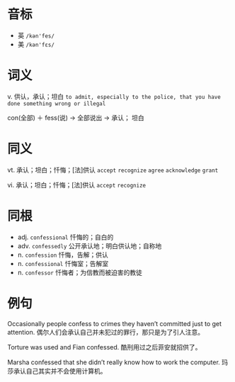 # 音标

- 英 `/kən'fes/`
- 美 `/kən'fɛs/`

# 词义

v. 供认，承认；坦白
`to admit, especially to the police, that you have done something wrong or illegal`



con(全部) ＋ fess(说) → 全部说出 → 承认； 坦白

# 同义

vt. 承认；坦白；忏悔；[法]供认
`accept` `recognize` `agree` `acknowledge` `grant`

vi. 承认；坦白；忏悔；[法]供认
`accept` `recognize`

# 同根

- adj. `confessional` 忏悔的；自白的
- adv. `confessedly` 公开承认地；明白供认地；自称地
- n. `confession` 忏悔，告解；供认
- n. `confessional` 忏悔室；告解室
- n. `confessor` 忏悔者；为信教而被迫害的教徒

# 例句

Occasionally people confess to crimes they haven’t committed just to get attention.
偶尔人们会承认自己并未犯过的罪行，那只是为了引人注意。

Torture was used and Fian confessed.
酷刑用过之后菲安就招供了。

Marsha confessed that she didn’t really know how to work the computer.
玛莎承认自己其实并不会使用计算机。


